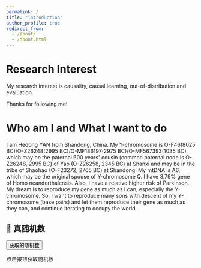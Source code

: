```yaml
---
permalink: /
title: "Introduction"
author_profile: true
redirect_from: 
  - /about/
  - /about.html
---
```


# Research Interest

My research interest is causality, causal learning, out-of-distribution and evaluation.

Thanks for following me!

# Who am I and What I want to do

I am Hedong YAN from Shandong, China. My Y-chromosome is O-F46(8025 BC)/O-Z26248(2995 BC)/O-MF186197(2975 BC)/O-MF567393(1035 BC), which may be the paternal 600 years' cousin (common paternal node is O-Z26248, 2995 BC) of Yao (O-Z26258, 2345 BC) at Shanxi and may be in the tribe of Shaohao (O-F23272, 2765 BC) at Shandong. My mtDNA is A6, which may be the original spouse of Y-chromosome Q. I have 3.79% gene of Homo neanderthalensis. Also, I have a relative higher risk of Parkinson. My dream is to reproduce my gene as much as I can, especially the Y-chromosome. So, I want to reproduce many sons with descent of my Y-chromosome (base pairs) and let them reproduce their gene as much as they can, and continue iterating to occupy the world. 

<!-- <img src="/images/狗头表情.webp"> -->

<!-- 新增：真随机数按钮 -->
<h2>🎲 真随机数</h2>
<button onclick="getTrueRandom()">获取的随机数</button>
<p id="result">点击按钮获取随机数</p>

<script>
async function getTrueRandom() {
  const apiKey = 'a2983a9b-9aa8-4f6b-94c7-afcfda36eb82'; // 👉 替换成你自己的 random.org key

  const requestBody = {
    jsonrpc: "2.0",
    method: "generateDecimalFractions",
    params: {
      apiKey: apiKey,
      n: 1,
      decimalPlaces: 10
    },
    id: 1
  };

  try {
    const response = await fetch("https://api.random.org/json-rpc/4/invoke", {
      method: "POST",
      headers: {
        "Content-Type": "application/json"
      },
      body: JSON.stringify(requestBody)
    });

    const result = await response.json();
    const value = result.result.random.data[0];
    document.getElementById("result").textContent = "随机数是：" + value;
  } catch (err) {
    document.getElementById("result").textContent = "⚠️ 出错了：" + err.message;
  }
}
</script>
